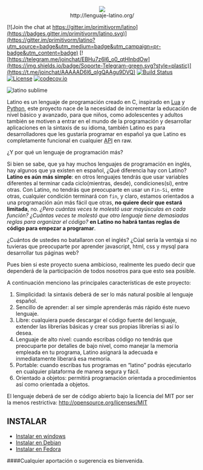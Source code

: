 <p align="center">
<img src ="https://raw.githubusercontent.com/primitivorm/latino/master/logo/banner-300x.png" /><br>http://lenguaje-latino.org/
</p>

[![Join the chat at https://gitter.im/primitivorm/latino](https://badges.gitter.im/primitivorm/latino.svg)](https://gitter.im/primitivorm/latino?utm_source=badge&utm_medium=badge&utm_campaign=pr-badge&utm_content=badge)
[![https://telegram.me/joinchat/EBHu7z6l6_o0_qtHlnbdOw](https://img.shields.io/badge/Soporte-Telegram-green.svg?style=plastic)](https://t.me/joinchat/AAAAAD6l6_qIgQAAgu9DVQ)
[![Build Status](https://travis-ci.org/primitivorm/latino.svg?branch=master)](https://travis-ci.org/primitivorm/latino)
<a href="http://lenguaje-latino.org"><img src="https://img.shields.io/npm/l/vue.svg" alt="License"></a>
[![codecov.io](http://codecov.io/github/primitivorm/latino/coverage.svg?branch=master)](http://codecov.io/github/primitivorm/latino?branch=master)

![latino sublime](https://raw.githubusercontent.com/lenguaje-latino/latino-sublimetext-plugin/master/latino_sublime.png "latino sublime")


Latino es un lenguaje de programación creado en C, inspirado en [Lua](https://www.lua.org/) y [Python](https://www.python.org), este proyecto nace de la necesidad de incrementar la educación de nivel básico y avanzado, para que niños, como adolescentes y adultos también se motiven a entrar en el mundo de la programación y desarrollar aplicaciones en la sintaxis de su idioma, también Latino es para desarrolladores que les gustaría programar en español ya que Latino es completamente funcional en cualquier [API](https://es.m.wikipedia.org/wiki/Interfaz_de_programaci%C3%B3n_de_aplicaciones) en raw.

¿Y por qué un lenguaje de programación más?

Si bien se sabe, que ya hay muchos lenguajes de programación en inglés, hay algunos que ya existen en español, ¿Qué diferencia hay con Latino? **Latino es aún más simple**: en otros lenguajes tendrás que usar variables diferentes al terminar cada ciclo(mientras, desde), condiciones(si), entre otras. Con Latino, no tendrás que preocuparte en usar un `Fin-Si`, entre otras, cualquier condición terminará con `fin`, y claro, estamos orientados a una programación aún más fácil que otras, **no quiere decir que estará limitada**, no. _¿Pero cuántas veces te molestó usar mayúsculas en cada función? ¿Cuántas veces te molestó que otro lenguaje tiene demasiadas reglas para organizar el código?_ **en Latino no habrá tantas reglas de código para empezar a programar**.

¿Cuántos de ustedes no batallaron con el inglés?
¿Cúal sería la ventaja si no tuvieras que preocuparte por aprender javascript, html, css y mysql para desarrollar tus páginas web?

Pues bien si este proyecto suena ambicioso, realmente les puedo decir que dependerá de la participación de todos nosotros para que esto sea posible.

A continuación menciono las principales características de este proyecto:

1. Simplicidad: la sintaxis deberá de ser lo más natural posible al lenguaje español.
2. Sencillo de aprender: al ser simple aprenderás más rápido éste nuevo lenguaje.
3. Libre: cualquiera puede descargar el código fuente del lenguaje, extender las librerías básicas y crear sus propias librerías si así lo desea.
4. Lenguaje de alto nivel: cuando escribas código no tendrás que preocuparte por detalles de bajo nivel, como manejar la memoria empleada en tu programa, Latino asignará la adecuada e inmediatamente liberará esa memoria.
5. Portable: cuando escribas tus programas en “latino” podrás ejecutarlo en cualquier plataforma de manera segura y fácil.
6. Orientado a objetos: permitirá programación orientada a procedimientos así como orientada a objetos.

El lenguaje deberá de ser de código abierto bajo la licencia del MIT por ser la menos restrictiva:
http://opensource.org/licenses/MIT


## INSTALAR



* [Instalar en windows](instalacion_windows.md)
* [Instalar en Debian](instalacion_debian.md)
* [Instalar en Fedora](instalacion_fedora.md)



####Cualquier aportación o sugerencia es bienvenida.
